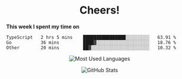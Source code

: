 <h1 align="center">Cheers!</h1>

**This week I spent my time on**
<!--START_SECTION:waka-->

```text
TypeScript   2 hrs 5 mins    ████████████████░░░░░░░░░   63.91 %
Go           36 mins         ████▓░░░░░░░░░░░░░░░░░░░░   18.76 %
Other        20 mins         ██▓░░░░░░░░░░░░░░░░░░░░░░   10.32 %
```

<!--END_SECTION:waka-->

<p align="center"><img src="https://github-readme-stats.vercel.app/api/top-langs/?username=thnkrn&layout=compact&hide=html&theme=tokyonight" alt="Most Used Languages" /></p>

<p align="center"><img src="https://github-readme-stats.vercel.app/api?username=thnkrn&show_icons=true&count_private=true&theme=tokyonight" alt="GitHub Stats" /></p>

<!-- <p align="center"><a href="https://wakatime.com"><img src="https://wakatime.com/share/@thnkrn/40092326-d1bd-471b-89da-9a7c63939402.png" /></p>
 -->

